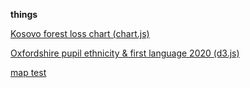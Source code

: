**things** 

[Kosovo forest loss chart (chart.js)](./Kosovo_forestloss.html)

[Oxfordshire pupil ethnicity & first language 2020 (d3.js)](./Ox_pupil_eth.html)

[map test](./map_test.html)
